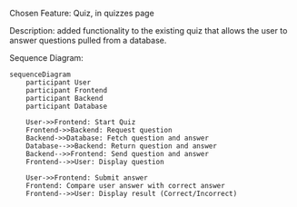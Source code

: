 Chosen Feature: Quiz, in quizzes page

Description: added functionality to the existing quiz that allows the user to answer questions pulled from a database.

Sequence Diagram:
```mermaid
sequenceDiagram
    participant User
    participant Frontend
    participant Backend
    participant Database

    User->>Frontend: Start Quiz
    Frontend->>Backend: Request question
    Backend->>Database: Fetch question and answer
    Database-->>Backend: Return question and answer
    Backend-->>Frontend: Send question and answer
    Frontend-->>User: Display question

    User->>Frontend: Submit answer
    Frontend: Compare user answer with correct answer
    Frontend-->>User: Display result (Correct/Incorrect)
```